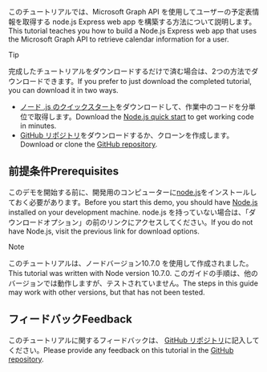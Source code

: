 <!-- markdownlint-disable MD002 MD041 -->

<span data-ttu-id="a182f-101">このチュートリアルでは、Microsoft Graph API を使用してユーザーの予定表情報を取得する node.js Express web app を構築する方法について説明します。</span><span class="sxs-lookup"><span data-stu-id="a182f-101">This tutorial teaches you how to build a Node.js Express web app that uses the Microsoft Graph API to retrieve calendar information for a user.</span></span>

> [!TIP]
> <span data-ttu-id="a182f-102">完成したチュートリアルをダウンロードするだけで済む場合は、2つの方法でダウンロードできます。</span><span class="sxs-lookup"><span data-stu-id="a182f-102">If you prefer to just download the completed tutorial, you can download it in two ways.</span></span>
>
> - <span data-ttu-id="a182f-103">[ノード .js のクイックスタート](https://developer.microsoft.com/graph/quick-start?platform=option-node)をダウンロードして、作業中のコードを分単位で取得します。</span><span class="sxs-lookup"><span data-stu-id="a182f-103">Download the [Node.js quick start](https://developer.microsoft.com/graph/quick-start?platform=option-node) to get working code in minutes.</span></span>
> - <span data-ttu-id="a182f-104">[GitHub リポジトリ](https://github.com/microsoftgraph/msgraph-training-nodeexpressapp)をダウンロードするか、クローンを作成します。</span><span class="sxs-lookup"><span data-stu-id="a182f-104">Download or clone the [GitHub repository](https://github.com/microsoftgraph/msgraph-training-nodeexpressapp).</span></span>

## <a name="prerequisites"></a><span data-ttu-id="a182f-105">前提条件</span><span class="sxs-lookup"><span data-stu-id="a182f-105">Prerequisites</span></span>

<span data-ttu-id="a182f-106">このデモを開始する前に、開発用のコンピューターに[node.js](https://nodejs.org)をインストールしておく必要があります。</span><span class="sxs-lookup"><span data-stu-id="a182f-106">Before you start this demo, you should have [Node.js](https://nodejs.org) installed on your development machine.</span></span> <span data-ttu-id="a182f-107">node.js を持っていない場合は、「ダウンロードオプション」の前のリンクにアクセスしてください。</span><span class="sxs-lookup"><span data-stu-id="a182f-107">If you do not have Node.js, visit the previous link for download options.</span></span>

> [!NOTE]
> <span data-ttu-id="a182f-108">このチュートリアルは、ノードバージョン10.7.0 を使用して作成されました。</span><span class="sxs-lookup"><span data-stu-id="a182f-108">This tutorial was written with Node version 10.7.0.</span></span> <span data-ttu-id="a182f-109">このガイドの手順は、他のバージョンでは動作しますが、テストされていません。</span><span class="sxs-lookup"><span data-stu-id="a182f-109">The steps in this guide may work with other versions, but that has not been tested.</span></span>

## <a name="feedback"></a><span data-ttu-id="a182f-110">フィードバック</span><span class="sxs-lookup"><span data-stu-id="a182f-110">Feedback</span></span>

<span data-ttu-id="a182f-111">このチュートリアルに関するフィードバックは、 [GitHub リポジトリ](https://github.com/microsoftgraph/msgraph-training-nodeexpressapp)に記入してください。</span><span class="sxs-lookup"><span data-stu-id="a182f-111">Please provide any feedback on this tutorial in the [GitHub repository](https://github.com/microsoftgraph/msgraph-training-nodeexpressapp).</span></span>